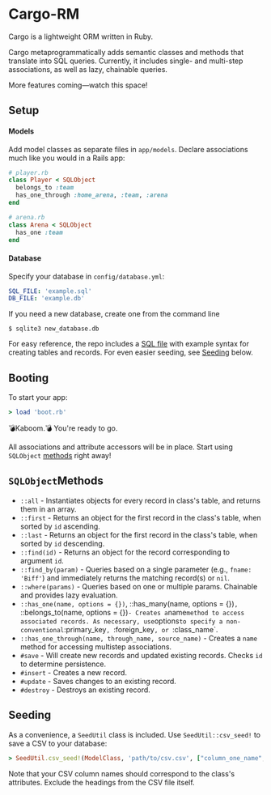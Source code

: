 # Cargo-RM
Cargo is a lightweight ORM written in Ruby.

Cargo metaprogrammatically adds semantic classes and methods that translate into SQL queries. Currently, it includes single- and multi-step associations, as well as lazy, chainable queries.

More features coming—watch this space!

## Setup

#### Models
Add model classes as separate files in `app/models`. Declare associations much like you would in a Rails app:

```ruby
# player.rb
class Player < SQLObject
  belongs_to :team
  has_one_through :home_arena, :team, :arena
end
```

```ruby
# arena.rb
class Arena < SQLObject
  has_one :team
end
```

#### Database
Specify your database in `config/database.yml`:

```yaml
SQL_FILE: 'example.sql'
DB_FILE: 'example.db'
```

If you need a new database, create one from the command line

    $ sqlite3 new_database.db

For easy reference, the repo includes a [SQL file](https://github.com/jmhol9/cargo-rm/blob/master/basketball.sql) with example syntax for creating tables and records. For even easier seeding, see [Seeding](#seeding) below.

## Booting

To start your app:

```ruby
> load 'boot.rb'
```

💣Kaboom.💣 You're ready to go.

All associations and attribute accessors will be in place. Start using `SQLObject` [methods](#methods) right away!

## <a name="methods"></a> `SQLObject`Methods

* `::all` - Instantiates objects for every record in class's table, and returns them in an array.
* `::first` - Returns an object for the first record in the class's table, when sorted by `id` ascending.
* `::last` - Returns an object for the first record in the class's table, when sorted by `id` descending.
* `::find(id)` - Returns an object for the record corresponding to argument `id`.
* `::find_by(param)` - Queries based on a single parameter (e.g., `fname: 'Biff'`) and immediately returns the matching record(s) or `nil`.
* `::where(params)` - Queries based on one or multiple params. Chainable and provides lazy evaluation.
* `::has_one(name, options = {})`, ::has_many(name, options = {})`, `::belongs_to(name, options = {})` - Creates a `name` method to access associated records. As necessary, use `options` to specify a non-conventional `:primary_key`, `:foreign_key`, or `:class_name`.
* `::has_one_through(name, through_name, source_name)` - Creates a `name` method for accessing multistep associations.
* `#save` - Will create new records and updated existing records. Checks `id` to determine persistence.
* `#insert` - Creates a new record.
* `#update` - Saves changes to an existing record.
* `#destroy` - Destroys an existing record.

## <a name="seeding"></a>Seeding

As a convenience, a `SeedUtil` class is included. Use `SeedUtil::csv_seed!` to save a CSV to your database:

```ruby
> SeedUtil.csv_seed!(ModelClass, 'path/to/csv.csv', ["column_one_name", "column_two_name", "column_three_name"])
```

Note that your CSV column names should correspond to the class's attributes. Exclude the headings from the CSV file itself.
